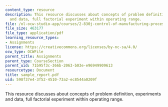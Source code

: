 ```yaml
---
content_type: resource
description: This resource discusses about concepts of problem definition, experiments
  and data, full factorial experiment within operating range.
file: /ol-ocw-studio-app/courses/2-830j-control-of-manufacturing-processes-sma-6303-spring-2008/598f37e43f52451073a2ec8544a0209f_sample_report.pdf
file_size: 463177
file_type: application/pdf
learning_resource_types:
- Assignments
license: https://creativecommons.org/licenses/by-nc-sa/4.0/
ocw_type: OCWFile
parent_title: Assignments
parent_type: CourseSection
parent_uid: 71b95f3c-366b-2063-b03e-e96949909613
resourcetype: Document
title: sample_report.pdf
uid: 598f37e4-3f52-4510-73a2-ec8544a0209f
---
```

This resource discusses about concepts of problem definition, experiments and data, full factorial experiment within operating range.